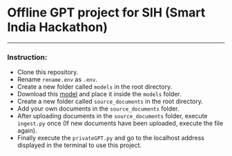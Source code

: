 # Offline GPT project for SIH (Smart India Hackathon)

---

### Instruction:

- Clone this repository.
- Rename `rename.env` as `.env`.
- Create a new folder called `models` in the root directory.
- Download this [model](https://gpt4all.io/models/ggml-gpt4all-j-v1.3-groovy.bin) and place it inside the `models` folder.
- Create a new folder called `source_documents` in the root directory.
- Add your own documents in the `source_documents` folder.
- After uploading documents in the `source_documents` folder, execute `ingest.py` once (If new documents have been uploaded, execute the file again).
- Finally execute the `privateGPT.py` and go to the localhost address displayed in the terminal to use this project.
